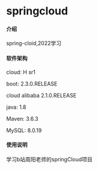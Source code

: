 # springcloud

#### 介绍
spring-cloid,2022学习

#### 软件架构
cloud:	H sr1

boot: 	2.3.0.RELEASE

cloud alibaba	2.1.0.RELEASE

java:	1.8

Maven:	3.6.3

MySQL:	8.0.19


#### 使用说明
学习b站周阳老师的springCloud项目
